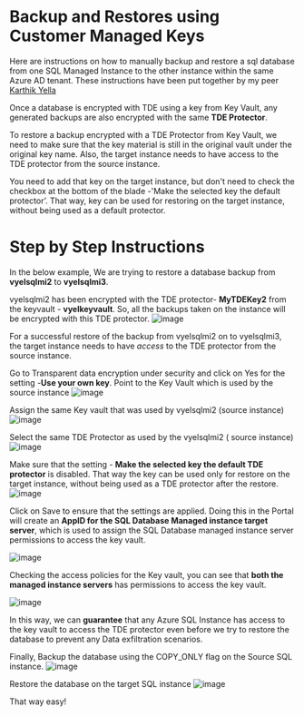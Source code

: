 # Backup and Restores using Customer Managed Keys
Here are instructions on how to manually backup and restore a sql database from one SQL Managed Instance to the other instance within the same Azure AD tenant. These instructions have been put together by my peer [Karthik Yella](https://github.com/karthikyella/)

Once a database is encrypted with TDE using a key from Key Vault, any generated backups are also encrypted with the same **TDE Protector**.

To restore a backup encrypted with a TDE Protector from Key Vault, we need to make sure that the key material is still in the original vault under the original key name. Also, the target instance needs to have access to the TDE protector from the source instance. 

You need to add that key on the target instance, but don't need to check the checkbox at the bottom of the blade -'Make the selected key the default protector’. That way, key can be used for restoring on the target instance, without being used as a default protector.

# Step by Step Instructions
In the below example, We are trying to restore a database backup from **vyelsqlmi2** to **vyelsqlmi3**. 

vyelsqlmi2 has been encrypted with the TDE protector- **MyTDEKey2** from the keyvault - **vyelkeyvault**. So, all the backups taken on the instance will be encrypted with this TDE protector.
![image](https://user-images.githubusercontent.com/22504173/75118493-b7d44f80-5648-11ea-9cd2-a637e611b431.png)

For a successful restore of the backup from vyelsqlmi2 on to vyelsqlmi3, the target instance needs to have *access* to the TDE protector from the source instance. 

Go to Transparent data encryption under security and click on Yes for the setting  -**Use your own key**. Point to the Key Vault which is used by the source instance
![image](https://user-images.githubusercontent.com/22504173/75118495-bc006d00-5648-11ea-8d0b-86eab11bf9e9.png)

Assign the same Key vault that was used by vyelsqlmi2  (source instance)
![image](https://user-images.githubusercontent.com/22504173/75118496-c02c8a80-5648-11ea-85f6-a3f7cd4a87ef.png)

Select the same TDE Protector as used by the vyelsqlmi2  ( source instance)
![image](https://user-images.githubusercontent.com/22504173/75118499-c458a800-5648-11ea-9387-3f281680c4c2.png)

Make sure that the setting - **Make the selected key the default TDE protector** is disabled. That way the key can be used only for restore on the target instance, without being used as a TDE protector after the restore.
![image](https://user-images.githubusercontent.com/22504173/75118568-1dc0d700-5649-11ea-8354-8f3f0a0f8c81.png)

Click on Save to ensure that the settings are applied. Doing this in the Portal will create an **AppID for the SQL Database Managed instance target server**, which is used to assign the SQL Database managed instance server permissions to access the key vault.

![image](https://user-images.githubusercontent.com/22504173/75118502-ccb0e300-5648-11ea-9204-70db6316e962.png)

Checking the access policies for the Key vault, you can see that  **both the managed instance servers** has permissions to access the key vault.

![image](https://user-images.githubusercontent.com/22504173/75118504-d0446a00-5648-11ea-865a-999c423fa85f.png)

In this way, we can **guarantee** that any Azure SQL Instance has access to the key vault to access the TDE protector even before we try to restore the database to prevent any Data exfiltration scenarios.

Finally, Backup the database using the COPY_ONLY flag on the Source SQL instance.
![image](https://user-images.githubusercontent.com/22504173/75118510-d76b7800-5648-11ea-9b10-ee5e4cabc430.png)

Restore the database on the target SQL instance
![image](https://user-images.githubusercontent.com/22504173/75118511-dd615900-5648-11ea-9f00-428d2cbfdb2d.png)

That way easy!
